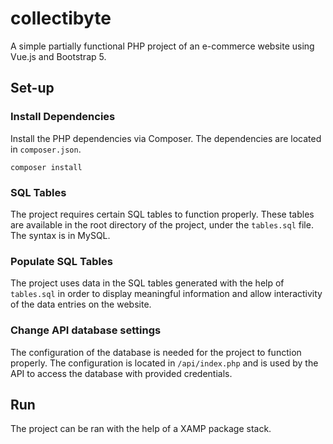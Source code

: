 # collectibyte
A simple partially functional PHP project of an e-commerce website using Vue.js and Bootstrap 5.

## Set-up

### Install Dependencies

Install the PHP dependencies via Composer. The dependencies are located in `composer.json`.

```
composer install
```

### SQL Tables

The project requires certain SQL tables to function properly. These tables are available in the root directory of the project, under the `tables.sql` file. The syntax is in MySQL.

### Populate SQL Tables

The project uses data in the SQL tables generated with the help of `tables.sql` in order to display meaningful information and allow interactivity of the data entries on the website.

### Change API database settings

The configuration of the database is needed for the project to function properly. The configuration is located in `/api/index.php` and is used by the API to access the database with provided credentials.

## Run

The project can be ran with the help of a XAMP package stack.
